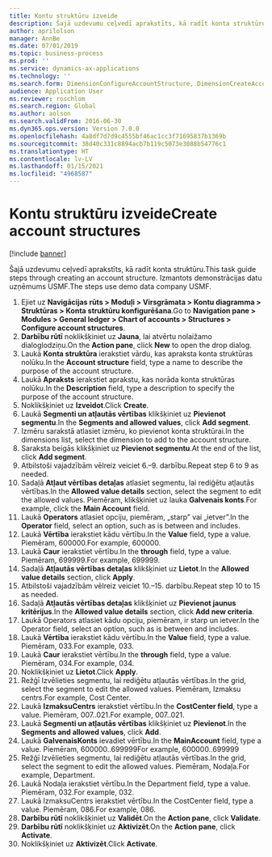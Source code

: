 ```yaml
---
title: Kontu struktūru izveide
description: Šajā uzdevumu ceļvedī aprakstīts, kā radīt konta struktūru.
author: aprilolson
manager: AnnBe
ms.date: 07/01/2019
ms.topic: business-process
ms.prod: ''
ms.service: dynamics-ax-applications
ms.technology: ''
ms.search.form: DimensionConfigureAccountStructure, DimensionCreateAccountStructure, DimensionHierarchyAddLevel, DimensionHierarchyConstraintActivate
audience: Application User
ms.reviewer: roschlom
ms.search.region: Global
ms.author: aolson
ms.search.validFrom: 2016-06-30
ms.dyn365.ops.version: Version 7.0.0
ms.openlocfilehash: 4a8df7d7d9c4555bf46ac1cc3f71695837b1369b
ms.sourcegitcommit: 38d40c331c8894acb7b119c5073e3088b54776c1
ms.translationtype: HT
ms.contentlocale: lv-LV
ms.lasthandoff: 01/15/2021
ms.locfileid: "4968587"
---
```

# <a name="create-account-structures"></a><span data-ttu-id="045da-103">Kontu struktūru izveide</span><span class="sxs-lookup"><span data-stu-id="045da-103">Create account structures</span></span>

[!include [banner](../../includes/banner.md)]

<span data-ttu-id="045da-104">Šajā uzdevumu ceļvedī aprakstīts, kā radīt konta struktūru.</span><span class="sxs-lookup"><span data-stu-id="045da-104">This task guide steps through creating an account structure.</span></span> <span data-ttu-id="045da-105">Izmantots demonstrācijas datu uzņēmums USMF.</span><span class="sxs-lookup"><span data-stu-id="045da-105">The steps use demo data company USMF.</span></span>

1. <span data-ttu-id="045da-106">Ejiet uz **Navigācijas rūts > Moduļi > Virsgrāmata > Kontu diagramma > Struktūras > Konta struktūru konfigurēšana**.</span><span class="sxs-lookup"><span data-stu-id="045da-106">Go to **Navigation pane > Modules > General ledger > Chart of accounts > Structures > Configure account structures**.</span></span>
2. <span data-ttu-id="045da-107">**Darbību rūtī** noklikšķiniet uz **Jauna**, lai atvērtu nolaižamo dialoglodziņu.</span><span class="sxs-lookup"><span data-stu-id="045da-107">On the **Action pane**, click **New** to open the drop dialog.</span></span>
3. <span data-ttu-id="045da-108">Laukā **Konta struktūra** ierakstiet vārdu, kas apraksta konta struktūras nolūku.</span><span class="sxs-lookup"><span data-stu-id="045da-108">In the **Account structure** field, type a name to describe the purpose of the account structure.</span></span>
4. <span data-ttu-id="045da-109">Laukā **Apraksts** ierakstiet aprakstu, kas norāda konta struktūras nolūku.</span><span class="sxs-lookup"><span data-stu-id="045da-109">In the **Description** field, type a description to specify the purpose of the account structure.</span></span>
5. <span data-ttu-id="045da-110">Noklikšķiniet uz **Izveidot**.</span><span class="sxs-lookup"><span data-stu-id="045da-110">Click **Create**.</span></span>
6. <span data-ttu-id="045da-111">Lauk­ā **Segmenti un atļautās vērtības** klikšķiniet uz **Pievienot segmentu**.</span><span class="sxs-lookup"><span data-stu-id="045da-111">In the **Segments and allowed values**, click **Add segment**.</span></span>
7. <span data-ttu-id="045da-112">Izmēru sarakstā atlasiet izmēru, ko pievienot konta struktūrai.</span><span class="sxs-lookup"><span data-stu-id="045da-112">In the dimensions list, select the dimension to add to the account structure.</span></span>
8. <span data-ttu-id="045da-113">Saraksta beigās klikšķiniet uz **Pievienot segmentu**.</span><span class="sxs-lookup"><span data-stu-id="045da-113">At the end of the list, click **Add segment**.</span></span>
9. <span data-ttu-id="045da-114">Atbilstoši vajadzībām vēlreiz veiciet 6.–9. darbību.</span><span class="sxs-lookup"><span data-stu-id="045da-114">Repeat step 6 to 9 as needed.</span></span>
10. <span data-ttu-id="045da-115">Sadaļā **Atļaut vērtības detaļas** atlasiet segmentu, lai rediģētu atļautās vērtības.</span><span class="sxs-lookup"><span data-stu-id="045da-115">In the **Allowed value details** section, select the segment to edit the allowed values.</span></span>
    <span data-ttu-id="045da-116">Piemēram, klikšķiniet uz lauka **Galvenais konts**.</span><span class="sxs-lookup"><span data-stu-id="045da-116">For example, click the **Main Account** field.</span></span>  
11. <span data-ttu-id="045da-117">Laukā **Operators** atlasiet opciju, piemēram, „starp” vai „ietver”.</span><span class="sxs-lookup"><span data-stu-id="045da-117">In the **Operator** field, select an option, such as is between and includes.</span></span>
12. <span data-ttu-id="045da-118">Laukā **Vērtība** ierakstiet kādu vērtību.</span><span class="sxs-lookup"><span data-stu-id="045da-118">In the **Value** field, type a value.</span></span> <span data-ttu-id="045da-119">Piemēram, 600000.</span><span class="sxs-lookup"><span data-stu-id="045da-119">For example, 600000.</span></span>  
13. <span data-ttu-id="045da-120">Laukā **Caur** ierakstiet vērtību.</span><span class="sxs-lookup"><span data-stu-id="045da-120">In the **through** field, type a value.</span></span> <span data-ttu-id="045da-121">Piemēram, 699999.</span><span class="sxs-lookup"><span data-stu-id="045da-121">For example, 699999.</span></span>  
14. <span data-ttu-id="045da-122">Sadaļā **Atļautās vērtības detaļas** klikšķiniet uz **Lietot**.</span><span class="sxs-lookup"><span data-stu-id="045da-122">In the **Allowed value details** section, click **Apply**.</span></span>
15. <span data-ttu-id="045da-123">Atbilstoši vajadzībām vēlreiz veiciet 10.–15. darbību.</span><span class="sxs-lookup"><span data-stu-id="045da-123">Repeat step 10 to 15 as needed.</span></span>  
16. <span data-ttu-id="045da-124">Sadaļā **Atļautās vērtības detaļas** klikšķiniet uz **Pievienot jaunus kritērijus**.</span><span class="sxs-lookup"><span data-stu-id="045da-124">In the **Allowed value details** section, click **Add new criteria**.</span></span>
17. <span data-ttu-id="045da-125">Laukā Operators atlasiet kādu opciju, piemēram, ir starp un ietver.</span><span class="sxs-lookup"><span data-stu-id="045da-125">In the Operator field, select an option, such as is between and includes.</span></span>
18. <span data-ttu-id="045da-126">Laukā **Vērtība** ierakstiet kādu vērtību.</span><span class="sxs-lookup"><span data-stu-id="045da-126">In the **Value** field, type a value.</span></span> <span data-ttu-id="045da-127">Piemēram, 033.</span><span class="sxs-lookup"><span data-stu-id="045da-127">For example, 033.</span></span>  
19. <span data-ttu-id="045da-128">Laukā **Caur** ierakstiet vērtību.</span><span class="sxs-lookup"><span data-stu-id="045da-128">In the **through** field, type a value.</span></span> <span data-ttu-id="045da-129">Piemēram, 034.</span><span class="sxs-lookup"><span data-stu-id="045da-129">For example, 034.</span></span>  
20. <span data-ttu-id="045da-130">Noklikšķiniet uz **Lietot**.</span><span class="sxs-lookup"><span data-stu-id="045da-130">Click **Apply**.</span></span>
21. <span data-ttu-id="045da-131">Režģī Izvēlieties segmentu, lai rediģētu atļautās vērtības.</span><span class="sxs-lookup"><span data-stu-id="045da-131">In the grid, select the segment to edit the allowed values.</span></span> <span data-ttu-id="045da-132">Piemēram, Izmaksu centrs.</span><span class="sxs-lookup"><span data-stu-id="045da-132">For example, Cost Center.</span></span>  
22. <span data-ttu-id="045da-133">Laukā **IzmaksuCentrs** ierakstiet vērtību.</span><span class="sxs-lookup"><span data-stu-id="045da-133">In the **CostCenter field**, type a value.</span></span> <span data-ttu-id="045da-134">Piemēram, 007..021.</span><span class="sxs-lookup"><span data-stu-id="045da-134">For example, 007..021.</span></span>  
23. <span data-ttu-id="045da-135">Lauk­ā **Segmenti un atļautās vērtības** klikšķiniet uz **Pievienot**.</span><span class="sxs-lookup"><span data-stu-id="045da-135">In the **Segments and allowed values**, click **Add**.</span></span>
24. <span data-ttu-id="045da-136">Laukā **GalvenaisKonts** ievadiet vērtību.</span><span class="sxs-lookup"><span data-stu-id="045da-136">In the **MainAccount** field, type a value.</span></span> <span data-ttu-id="045da-137">Piemēram, 600000..699999</span><span class="sxs-lookup"><span data-stu-id="045da-137">For example, 600000..699999</span></span>  
25. <span data-ttu-id="045da-138">Režģī Izvēlieties segmentu, lai rediģētu atļautās vērtības.</span><span class="sxs-lookup"><span data-stu-id="045da-138">In the grid, select the segment to edit the allowed values.</span></span> <span data-ttu-id="045da-139">Piemēram, Nodaļa.</span><span class="sxs-lookup"><span data-stu-id="045da-139">For example, Department.</span></span>  
26. <span data-ttu-id="045da-140">Laukā Nodaļa ierakstiet vērtību.</span><span class="sxs-lookup"><span data-stu-id="045da-140">In the Department field, type a value.</span></span> <span data-ttu-id="045da-141">Piemēram, 032.</span><span class="sxs-lookup"><span data-stu-id="045da-141">For example, 032.</span></span>  
27. <span data-ttu-id="045da-142">Laukā IzmaksuCentrs ierakstiet vērtību.</span><span class="sxs-lookup"><span data-stu-id="045da-142">In the CostCenter field, type a value.</span></span> <span data-ttu-id="045da-143">Piemēram, 086.</span><span class="sxs-lookup"><span data-stu-id="045da-143">For example, 086.</span></span>  
28. <span data-ttu-id="045da-144">**Darbību rūtī** noklikšķiniet uz **Validēt**.</span><span class="sxs-lookup"><span data-stu-id="045da-144">On the **Action pane**, click **Validate**.</span></span>
29. <span data-ttu-id="045da-145">**Darbību rūtī** noklikšķiniet uz **Aktivizēt**.</span><span class="sxs-lookup"><span data-stu-id="045da-145">On the **Action pane**, click **Activate**.</span></span>
30. <span data-ttu-id="045da-146">Noklikšķiniet uz **Aktivizēt**.</span><span class="sxs-lookup"><span data-stu-id="045da-146">Click **Activate**.</span></span>

